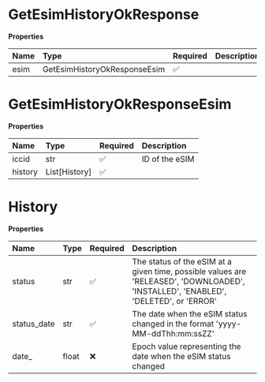 # GetEsimHistoryOkResponse

**Properties**

| Name | Type                         | Required | Description |
| :--- | :--------------------------- | :------- | :---------- |
| esim | GetEsimHistoryOkResponseEsim | ✅       |             |

# GetEsimHistoryOkResponseEsim

**Properties**

| Name    | Type          | Required | Description    |
| :------ | :------------ | :------- | :------------- |
| iccid   | str           | ✅       | ID of the eSIM |
| history | List[History] | ✅       |                |

# History

**Properties**

| Name        | Type  | Required | Description                                                                                                                         |
| :---------- | :---- | :------- | :---------------------------------------------------------------------------------------------------------------------------------- |
| status      | str   | ✅       | The status of the eSIM at a given time, possible values are 'RELEASED', 'DOWNLOADED', 'INSTALLED', 'ENABLED', 'DELETED', or 'ERROR' |
| status_date | str   | ✅       | The date when the eSIM status changed in the format 'yyyy-MM-ddThh:mm:ssZZ'                                                         |
| date\_      | float | ❌       | Epoch value representing the date when the eSIM status changed                                                                      |
